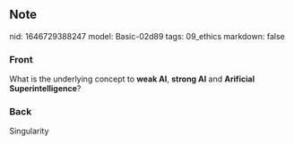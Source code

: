 ## Note
nid: 1646729388247
model: Basic-02d89
tags: 09_ethics
markdown: false

### Front
What is the underlying concept to <b>weak AI</b>, <b>strong AI</b> and <b>Arificial Superintelligence</b>?

### Back
Singularity
